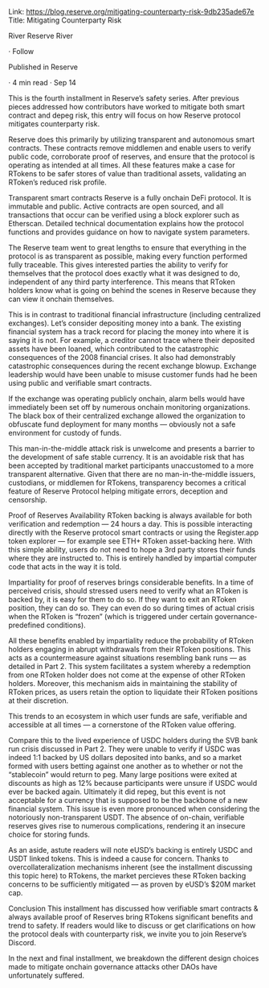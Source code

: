 Link: https://blog.reserve.org/mitigating-counterparty-risk-9db235ade67e
Title: Mitigating Counterparty Risk

River
Reserve
River

·
Follow

Published in
Reserve

·
4 min read
·
Sep 14

This is the fourth installment in Reserve’s safety series. After previous pieces addressed how contributors have worked to mitigate both smart contract and depeg risk, this entry will focus on how Reserve protocol mitigates counterparty risk.

Reserve does this primarily by utilizing transparent and autonomous smart contracts. These contracts remove middlemen and enable users to verify public code, corroborate proof of reserves, and ensure that the protocol is operating as intended at all times. All these features make a case for RTokens to be safer stores of value than traditional assets, validating an RToken’s reduced risk profile.

Transparent smart contracts
Reserve is a fully onchain DeFi protocol. It is immutable and public. Active contracts are open sourced, and all transactions that occur can be verified using a block explorer such as Etherscan. Detailed technical documentation explains how the protocol functions and provides guidance on how to navigate system parameters.

The Reserve team went to great lengths to ensure that everything in the protocol is as transparent as possible, making every function performed fully traceable. This gives interested parties the ability to verify for themselves that the protocol does exactly what it was designed to do, independent of any third party interference. This means that RToken holders know what is going on behind the scenes in Reserve because they can view it onchain themselves.

This is in contrast to traditional financial infrastructure (including centralized exchanges). Let’s consider depositing money into a bank. The existing financial system has a track record for placing the money into where it is saying it is not. For example, a creditor cannot trace where their deposited assets have been loaned, which contributed to the catastrophic consequences of the 2008 financial crises. It also had demonstrably catastrophic consequences during the recent exchange blowup. Exchange leadership would have been unable to misuse customer funds had he been using public and verifiable smart contracts.

If the exchange was operating publicly onchain, alarm bells would have immediately been set off by numerous onchain monitoring organizations. The black box of their centralized exchange allowed the organization to obfuscate fund deployment for many months — obviously not a safe environment for custody of funds.

This man-in-the-middle attack risk is unwelcome and presents a barrier to the development of safe stable currency. It is an avoidable risk that has been accepted by traditional market participants unaccustomed to a more transparent alternative. Given that there are no man-in-the-middle issuers, custodians, or middlemen for RTokens, transparency becomes a critical feature of Reserve Protocol helping mitigate errors, deception and censorship.

Proof of Reserves Availability
RToken backing is always available for both verification and redemption — 24 hours a day. This is possible interacting directly with the Reserve protocol smart contracts or using the Register.app token explorer — for example see ETH+ RToken asset-backing here. With this simple ability, users do not need to hope a 3rd party stores their funds where they are instructed to. This is entirely handled by impartial computer code that acts in the way it is told.

Impartiality for proof of reserves brings considerable benefits. In a time of perceived crisis, should stressed users need to verify what an RToken is backed by, it is easy for them to do so. If they want to exit an RToken position, they can do so. They can even do so during times of actual crisis when the RToken is “frozen” (which is triggered under certain governance-predefined conditions).

All these benefits enabled by impartiality reduce the probability of RToken holders engaging in abrupt withdrawals from their RToken positions. This acts as a countermeasure against situations resembling bank runs — as detailed in Part 2. This system facilitates a system whereby a redemption from one RToken holder does not come at the expense of other RToken holders. Moreover, this mechanism aids in maintaining the stability of RToken prices, as users retain the option to liquidate their RToken positions at their discretion.

This trends to an ecosystem in which user funds are safe, verifiable and accessible at all times — a cornerstone of the RToken value offering.

Compare this to the lived experience of USDC holders during the SVB bank run crisis discussed in Part 2. They were unable to verify if USDC was indeed 1:1 backed by US dollars deposited into banks, and so a market formed with users betting against one another as to whether or not the “stablecoin” would return to peg. Many large positions were exited at discounts as high as 12% because participants were unsure if USDC would ever be backed again. Ultimately it did repeg, but this event is not acceptable for a currency that is supposed to be the backbone of a new financial system. This issue is even more pronounced when considering the notoriously non-transparent USDT. The absence of on-chain, verifiable reserves gives rise to numerous complications, rendering it an insecure choice for storing funds.

As an aside, astute readers will note eUSD’s backing is entirely USDC and USDT linked tokens. This is indeed a cause for concern. Thanks to overcollateralization mechanisms inherent (see the installment discussing this topic here) to RTokens, the market percieves these RToken backing concerns to be sufficiently mitigated — as proven by eUSD’s $20M market cap.

Conclusion
This installment has discussed how verifiable smart contracts & always available proof of Reserves bring RTokens significant benefits and trend to safety. If readers would like to discuss or get clarifications on how the protocol deals with counterparty risk, we invite you to join Reserve’s Discord.

In the next and final installment, we breakdown the different design choices made to mitigate onchain governance attacks other DAOs have unfortunately suffered.
